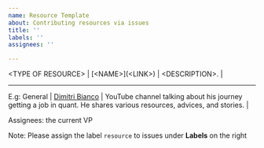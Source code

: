 ```yaml
---
name: Resource Template
about: Contributing resources via issues
title: ''
labels: ''
assignees: ''

---
```


\<TYPE OF RESOURCE>
| \[\<NAME>](\<LINK>) | \<DESCRIPTION>. |

-----------------
E.g: 
General
| [Dimitri Bianco](https://www.youtube.com/@DimitriBianco)  |  YouTube channel talking about his journey getting a job in quant. He shares various resources, advices, and stories. |

Assignees: the current VP

Note: Please assign the label `resource` to issues under **Labels** on the right
